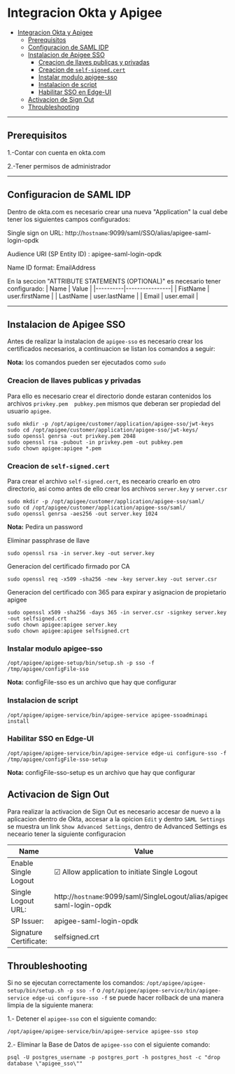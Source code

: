 # Integracion Okta y Apigee

- [Integracion Okta y Apigee](#integracion-okta-y-apigee)
  - [Prerequisitos](#prerequisitos)
  - [Configuracion de SAML IDP](#configuracion-de-saml-idp)
  - [Instalacion de Apigee SSO](#instalacion-de-apigee-sso)
    - [Creacion de llaves publicas y privadas](#creacion-de-llaves-publicas-y-privadas)
    - [Creacion de `self-signed.cert`](#creacion-de-self-signedcert)
    - [Instalar modulo apigee-sso](#instalar-modulo-apigee-sso)
    - [Instalacion de script](#instalacion-de-script)
    - [Habilitar SSO en Edge-UI](#habilitar-sso-en-edge-ui)
  - [Activacion de Sign Out](#activacion-de-sign-out)
  - [Throubleshooting](#throubleshooting)

----

## Prerequisitos

1.-Contar con cuenta en okta.com

2.-Tener permisos de administrador


----
## Configuracion de SAML IDP

Dentro de okta.com es necesario crear una nueva "Application" la cual debe tener los siguientes campos configurados:

Single sign on URL: http://`hostname`:9099/saml/SSO/alias/apigee-saml-login-opdk

Audience URI (SP Entity ID) : apigee-saml-login-opdk

Name ID format: EmailAddress

En la seccion "ATTRIBUTE STATEMENTS (OPTIONAL)" es necesario tener configurado:
| Name     | Value          |
|----------|----------------|
| FistName | user.firstName |
| LastName | user.lastName  |
| Email    | user.email     |


----

## Instalacion de Apigee SSO
Antes de realizar la instalacion de `apigee-sso` es necesario crear los certificados necesarios, a continuacion se listan los comandos a seguir:

**Nota:** los comandos pueden ser ejecutados como `sudo`

### Creacion de llaves publicas y privadas
Para ello es necesario crear el directorio donde estaran contenidos los archivos `privkey.pem  pubkey.pem` mismos que deberan ser propiedad del usuario `apigee`.
```
sudo mkdir -p /opt/apigee/customer/application/apigee-sso/jwt-keys
sudo cd /opt/apigee/customer/application/apigee-sso/jwt-keys/
sudo openssl genrsa -out privkey.pem 2048
sudo openssl rsa -pubout -in privkey.pem -out pubkey.pem
sudo chown apigee:apigee *.pem
```
### Creacion de `self-signed.cert`
Para crear el archivo `self-signed.cert`, es neceario crearlo en otro directorio, asi como antes de ello crear los archivos `server.key` y `server.csr`

```
sudo mkdir -p /opt/apigee/customer/application/apigee-sso/saml/
sudo cd /opt/apigee/customer/application/apigee-sso/saml/
sudo openssl genrsa -aes256 -out server.key 1024 
```
**Nota:** Pedira un password

Eliminar passphrase de llave
```
sudo openssl rsa -in server.key -out server.key
```
Generacion del certificado firmado por CA

```
sudo openssl req -x509 -sha256 -new -key server.key -out server.csr
```

Generacion del certificado con 365 para expirar y asignacion de propietario apigee
```
sudo openssl x509 -sha256 -days 365 -in server.csr -signkey server.key -out selfsigned.crt
sudo chown apigee:apigee server.key
sudo chown apigee:apigee selfsigned.crt
```

### Instalar modulo apigee-sso
```
/opt/apigee/apigee-setup/bin/setup.sh -p sso -f /tmp/apigee/configFile-sso
```

**Nota:** configFile-sso es un archivo que hay que configurar

### Instalacion de script

```
/opt/apigee/apigee-service/bin/apigee-service apigee-ssoadminapi install
```

### Habilitar SSO en Edge-UI
```
/opt/apigee/apigee-service/bin/apigee-service edge-ui configure-sso -f /tmp/apigee/configFile-sso-setup
```
**Nota:** configFile-sso-setup es un archivo que hay que configurar

## Activacion de Sign Out
Para realizar la activacion de Sign Out es necesario accesar de nuevo a la aplicacion dentro de Okta, accesar a la opicion `Edit` y dentro `SAML Settings` se muestra un link `Show Advanced Settings`, dentro de Advanced Settings es neceario tener la siguiente configuracion

| Name | Value |
|------|-------|
|Enable Single Logout | &#9745; Allow application to initiate Single Logout |
|Single Logout URL:| http://`hostname`:9099/saml/SingleLogout/alias/apigee-saml-login-opdk |
|SP Issuer: | apigee-saml-login-opdk |
|Signature Certificate: | selfsigned.crt |

## Throubleshooting

Si no se ejecutan correctamente los comandos: `/opt/apigee/apigee-setup/bin/setup.sh -p sso -f` o `/opt/apigee/apigee-service/bin/apigee-service edge-ui configure-sso -f` se puede hacer rollback de una manera limpia de la siguiente manera:

1.- Detener el `apigee-sso` con el siguiente comando:
```
/opt/apigee/apigee-service/bin/apigee-service apigee-sso stop
```
2.- Eliminar la Base de Datos de `apigee-sso` con el siguiente comando:
```
psql -U postgres_username -p postgres_port -h postgres_host -c "drop database \"apigee_sso\""
```